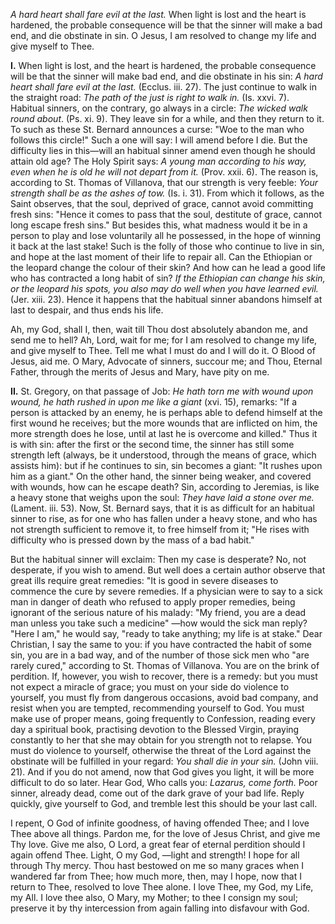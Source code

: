 
*A hard heart shall fare evil at the last.* When light is lost and the heart is hardened, the probable consequence will be that the sinner will make a bad end, and die obstinate in sin. O Jesus, I am resolved to change my life and give myself to Thee.

**I\.** When light is lost, and the heart is hardened, the probable consequence will be that the sinner will make bad end, and die obstinate in his sin: *A hard heart shall fare evil at the last.* (Ecclus. iii. 27). The just continue to walk in the straight road: *The path of the just is right to walk in.* (Is. xxvi. 7). Habitual sinners, on the contrary, go always in a circle: *The wicked walk round about*. (Ps. xi. 9). They leave sin for a while, and then they return to it. To such as these St. Bernard announces a curse: \"Woe to the man who follows this circle!\" Such a one will say: I will amend before I die. But the difficulty lies in this—will an habitual sinner amend even though he should attain old age? The Holy Spirit says: *A young man according to his way, even when he is old he will not depart from it.* (Prov. xxii. 6). The reason is, according to St. Thomas of Villanova, that our strength is very feeble: *Your strength shall be as the ashes of tow.* (Is. i. 31). From which it follows, as the Saint observes, that the soul, deprived of grace, cannot avoid committing fresh sins: \"Hence it comes to pass that the soul, destitute of grace, cannot long escape fresh sins.\" But besides this, what madness would it be in a person to play and lose voluntarily all he possessed, in the hope of winning it back at the last stake! Such is the folly of those who continue to live in sin, and hope at the last moment of their life to repair all. Can the Ethiopian or the leopard change the colour of their skin? And how can he lead a good life who has contracted a long habit of sin? *If the Ethiopian can change his skin, or the leopard his spots, you also may do well when you have learned evil.* (Jer. xiii. 23). Hence it happens that the habitual sinner abandons himself at last to despair, and thus ends his life.

Ah, my God, shall I, then, wait till Thou dost absolutely abandon me, and send me to hell? Ah, Lord, wait for me; for I am resolved to change my life, and give myself to Thee. Tell me what I must do and I will do it. O Blood of Jesus, aid me. O Mary, Advocate of sinners, succour me; and Thou, Eternal Father, through the merits of Jesus and Mary, have pity on me.

**II\.** St. Gregory, on that passage of Job: *He hath torn me with wound upon wound, he hath rushed in upon me like a giant* (xvi. 15), remarks: \"If a person is attacked by an enemy, he is perhaps able to defend himself at the first wound he receives; but the more wounds that are inflicted on him, the more strength does he lose, until at last he is overcome and killed.\" Thus it is with sin: after the first or the second time, the sinner has still some strength left (always, be it understood, through the means of grace, which assists him): but if he continues to sin, sin becomes a giant: \"It rushes upon him as a giant.\" On the other hand, the sinner being weaker, and covered with wounds, how can he escape death? Sin, according to Jeremias, is like a heavy stone that weighs upon the soul: *They have laid a stone over me.* (Lament. iii. 53). Now, St. Bernard says, that it is as difficult for an habitual sinner to rise, as for one who has fallen under a heavy stone, and who has not strength sufficient to remove it, to free himself from it; \"He rises with difficulty who is pressed down by the mass of a bad habit.\"

But the habitual sinner will exclaim: Then my case is desperate? No, not desperate, if you wish to amend. But well does a certain author observe that great ills require great remedies: \"It is good in severe diseases to commence the cure by severe remedies. If a physician were to say to a sick man in danger of death who refused to apply proper remedies, being ignorant of the serious nature of his malady: \"My friend, you are a dead man unless you take such a medicine\" —how would the sick man reply? \"Here I am,\" he would say, \"ready to take anything; my life is at stake.\" Dear Christian, I say the same to you: if you have contracted the habit of some sin, you are in a bad way, and of the number of those sick men who \"are rarely cured,\" according to St. Thomas of Villanova. You are on the brink of perdition. If, however, you wish to recover, there is a remedy: but you must not expect a miracle of grace; you must on your side do violence to yourself, you must fly from dangerous occasions, avoid bad company, and resist when you are tempted, recommending yourself to God. You must make use of proper means, going frequently to Confession, reading every day a spiritual book, practising devotion to the Blessed Virgin, praying constantly to her that she may obtain for you strength not to relapse. You must do violence to yourself, otherwise the threat of the Lord against the obstinate will be fulfilled in your regard: *You shall die in your sin.* (John viii. 21). And if you do not amend, now that God gives you light, it will be more difficult to do so later. Hear God, Who calls you: *Lazarus, come forth.* Poor sinner, already dead, come out of the dark grave of your bad life. Reply quickly, give yourself to God, and tremble lest this should be your last call.

I repent, O God of infinite goodness, of having offended Thee; and I love Thee above all things. Pardon me, for the love of Jesus Christ, and give me Thy love. Give me also, O Lord, a great fear of eternal perdition should I again offend Thee. Light, O my God, —light and strength! I hope for all through Thy mercy. Thou hast bestowed on me so many graces when I wandered far from Thee; how much more, then, may I hope, now that I return to Thee, resolved to love Thee alone. I love Thee, my God, my Life, my All. I love thee also, O Mary, my Mother; to thee I consign my soul; preserve it by thy intercession from again falling into disfavour with God.

